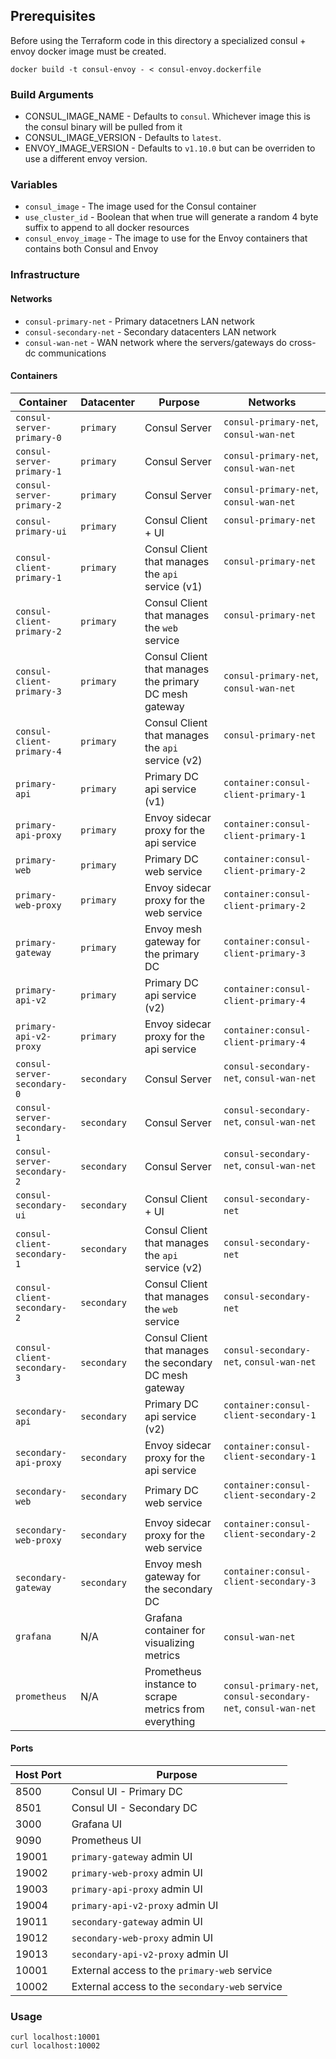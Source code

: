 ## Prerequisites

Before using the Terraform code in this directory a specialized consul + envoy docker image must be created.

```
docker build -t consul-envoy - < consul-envoy.dockerfile
```

### Build Arguments

* CONSUL_IMAGE_NAME - Defaults to `consul`. Whichever image this is the consul binary will be pulled from it
* CONSUL_IMAGE_VERSION - Defaults to `latest`.
* ENVOY_IMAGE_VERSION - Defaults to `v1.10.0` but can be overriden to use a different envoy version.

### Variables

* `consul_image` - The image used for the Consul container
* `use_cluster_id` - Boolean that when true will generate a random 4 byte suffix to append to all docker resources
* `consul_envoy_image` - The image to use for the Envoy containers that contains both Consul and Envoy

### Infrastructure

#### Networks

* `consul-primary-net` - Primary datacetners LAN network
* `consul-secondary-net` - Secondary datacenters LAN network
* `consul-wan-net` - WAN network where the servers/gateways do cross-dc communications

#### Containers

| Container                  | Datacenter  | Purpose                                                  | Networks                                                       |
| -------------------------- | ----------- | -------------------------------------------------------- | -------------------------------------------------------------- |
|`consul-server-primary-0`   | `primary`   | Consul Server                                            | `consul-primary-net`, `consul-wan-net`                         |
|`consul-server-primary-1`   | `primary`   | Consul Server                                            | `consul-primary-net`, `consul-wan-net`                         |
|`consul-server-primary-2`   | `primary`   | Consul Server                                            | `consul-primary-net`, `consul-wan-net`                         |
|`consul-primary-ui`         | `primary`   | Consul Client + UI                                       | `consul-primary-net`                                           |
|`consul-client-primary-1`   | `primary`   | Consul Client that manages the `api` service (v1)        | `consul-primary-net`                                           |
|`consul-client-primary-2`   | `primary`   | Consul Client that manages the `web` service             | `consul-primary-net`                                           |
|`consul-client-primary-3`   | `primary`   | Consul Client that manages the primary DC mesh gateway   | `consul-primary-net`, `consul-wan-net`                         |
|`consul-client-primary-4`   | `primary`   | Consul Client that manages the `api` service (v2)        | `consul-primary-net`                                           |
|`primary-api`               | `primary`   | Primary DC api service (v1)                              | `container:consul-client-primary-1`                            |
|`primary-api-proxy`         | `primary`   | Envoy sidecar proxy for the api service                  | `container:consul-client-primary-1`                            |
|`primary-web`               | `primary`   | Primary DC web service                                   | `container:consul-client-primary-2`                            |
|`primary-web-proxy`         | `primary`   | Envoy sidecar proxy for the web service                  | `container:consul-client-primary-2`                            |
|`primary-gateway`           | `primary`   | Envoy mesh gateway for the primary DC                    | `container:consul-client-primary-3`                            |
|`primary-api-v2`            | `primary`   | Primary DC api service (v2)                              | `container:consul-client-primary-4`                            |
|`primary-api-v2-proxy`      | `primary`   | Envoy sidecar proxy for the api service                  | `container:consul-client-primary-4`                            |
|`consul-server-secondary-0` | `secondary` | Consul Server                                            | `consul-secondary-net`, `consul-wan-net`                       |
|`consul-server-secondary-1` | `secondary` | Consul Server                                            | `consul-secondary-net`, `consul-wan-net`                       |
|`consul-server-secondary-2` | `secondary` | Consul Server                                            | `consul-secondary-net`, `consul-wan-net`                       |
|`consul-secondary-ui`       | `secondary` | Consul Client + UI                                       | `consul-secondary-net`                                         |
|`consul-client-secondary-1` | `secondary` | Consul Client that manages the `api` service (v2)        | `consul-secondary-net`                                         |
|`consul-client-secondary-2` | `secondary` | Consul Client that manages the `web` service             | `consul-secondary-net`                                         |
|`consul-client-secondary-3` | `secondary` | Consul Client that manages the secondary DC mesh gateway | `consul-secondary-net`, `consul-wan-net`                       |
|`secondary-api`             | `secondary` | Primary DC api service (v2)                              | `container:consul-client-secondary-1`                          |
|`secondary-api-proxy`       | `secondary` | Envoy sidecar proxy for the api service                  | `container:consul-client-secondary-1`                          |
|`secondary-web`             | `secondary` | Primary DC web service                                   | `container:consul-client-secondary-2`                          |
|`secondary-web-proxy`       | `secondary` | Envoy sidecar proxy for the web service                  | `container:consul-client-secondary-2`                          |
|`secondary-gateway`         | `secondary` | Envoy mesh gateway for the secondary DC                  | `container:consul-client-secondary-3`                          |
|`grafana`                   | N/A         | Grafana container for visualizing metrics                | `consul-wan-net`                                               |
|`prometheus`                | N/A         | Prometheus instance to scrape metrics from everything    | `consul-primary-net`, `consul-secondary-net`, `consul-wan-net` |

#### Ports

| Host Port | Purpose                                             |
| --------- | --------------------------------------------------- |
| 8500      | Consul UI - Primary DC                              |
| 8501      | Consul UI - Secondary DC                            |
| 3000      | Grafana UI                                          |
| 9090      | Prometheus UI                                       |
| 19001     | `primary-gateway` admin UI                          |
| 19002     | `primary-web-proxy` admin UI                        |
| 19003     | `primary-api-proxy` admin UI                        |
| 19004     | `primary-api-v2-proxy` admin UI                     |
| 19011     | `secondary-gateway` admin UI                        |
| 19012     | `secondary-web-proxy` admin UI                      |
| 19013     | `secondary-api-v2-proxy` admin UI                   |
| 10001     | External access to the `primary-web` service        |
| 10002     | External access to the `secondary-web` service      |

### Usage

```
curl localhost:10001
curl localhost:10002
```
